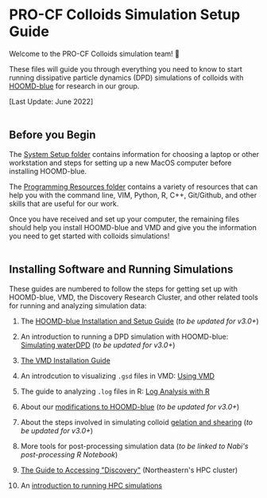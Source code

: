 # PRO-CF Colloids Simulation Setup Guide

Welcome to the PRO-CF Colloids simulation team! :tada:

These files will guide you through everything you need to know to start running dissipative particle dynamics (DPD) simulations of colloids with [HOOMD-blue] for research in our group.

[HOOMD-blue]: http://glotzerlab.engin.umich.edu/hoomd-blue/

[Last Update: June 2022]
<br>
<br>
## Before you Begin

The [System Setup folder](/System-Setup) contains information for choosing a laptop or other workstation and steps for setting up a new MacOS computer before installing HOOMD-blue.

The [Programming Resources folder](/Programming-Resources) contains a variety of resources that can help you with the command line, VIM, Python, R, C++, Git/Github, and other skills that are useful for our work.

Once you have received and set up your computer, the remaining files should help you install HOOMD-blue and VMD and give you the information you need to get started with colloids simulations!
<br>
<br>
## Installing Software and Running Simulations

These guides are numbered to follow the steps for getting set up with HOOMD-blue, VMD, the Discovery Research Cluster, and other related tools for running and analyzing simulation data:

1. The [HOOMD-blue Installation and Setup Guide](/01-HOOMDblue-Install-Guide.md) (*to be updated for v3.0+*)

2. An introduction to running a DPD simulation with HOOMD-blue: [Simulating waterDPD](/02-Simulating-waterDPD.md) (*to be updated for v3.0+*)

3. [The VMD Installation Guide](/03-VMD-Install-Guide.md)

4. An introdcution to visualizing `.gsd` files in VMD: [Using VMD](/04-Using-VMD.md)

5. The guide to analyzing `.log` files in R: [Log Analysis with R](/05-Log-Analysis-with-R.md)

6. About our [modifications to HOOMD-blue](/06-Modifying-HOOMDblue.md) (*to be updated for v3.0+*)

7. About the steps involved in simulating colloid [gelation and shearing](/07-Gelation-and-Shearing.md) (*to be updated for v3.0+*) 

8. More tools for post-processing simulation data (*to be linked to Nabi's post-processing R Notebook*)

9. [The Guide to Accessing "Discovery"](/09-Accessing-Discovery.md) (Northeastern's HPC cluster)

10. An [introduction to running HPC simulations](/10-Slurm-and-Disco.md)
